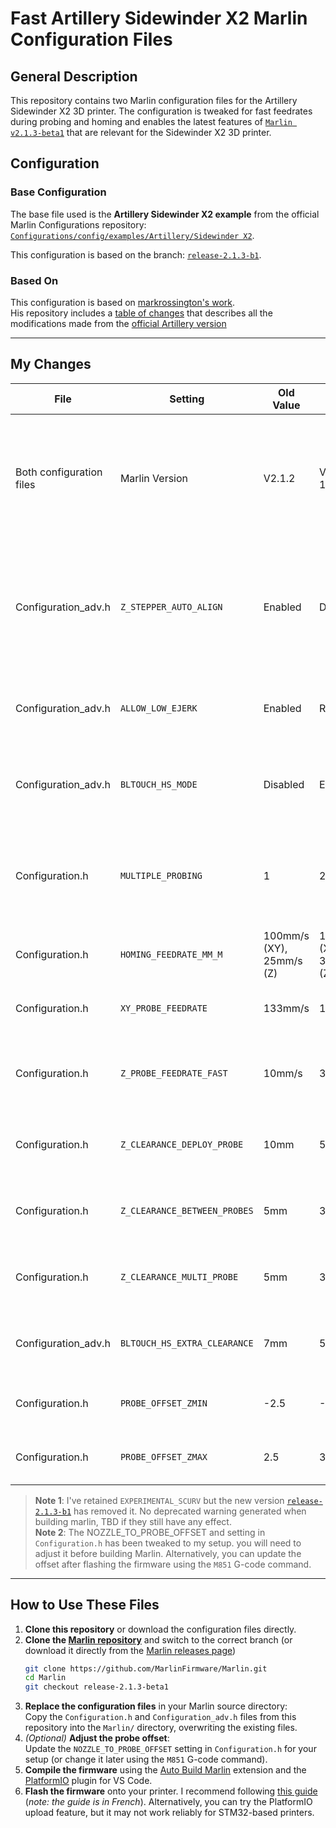 # Fast Artillery Sidewinder X2 Marlin Configuration Files

## General Description

This repository contains two Marlin configuration files for the Artillery Sidewinder X2 3D printer. The configuration is tweaked for fast feedrates during probing and homing and enables the latest features of [`Marlin v2.1.3-beta1`](https://github.com/MarlinFirmware/Marlin/tree/release-2.1.3-beta1) that are relevant for the Sidewinder X2 3D printer.

## Configuration

### Base Configuration

The base file used is the **Artillery Sidewinder X2 example** from the official Marlin Configurations repository:  
[`Configurations/config/examples/Artillery/Sidewinder X2`](https://github.com/MarlinFirmware/Configurations/tree/release-2.1.3-b1/config/examples/Artillery/Sidewinder%20X2).

This configuration is based on the branch: [`release-2.1.3-b1`](https://github.com/MarlinFirmware/Configurations/tree/release-2.1.3-b1).

### Based On 

This configuration is based on [markrossington's work](https://github.com/markrossington/sidewinder-x2-marlin).  
His repository includes a [table of changes](https://github.com/markrossington/sidewinder-x2-marlin?tab=readme-ov-file#new-features-vs-stock) that describes all the modifications made from the [official Artillery version](https://github.com/artillery3d/sidewinder-x2-firmware)


---

## My Changes

| File                      | Setting                       | Old Value                     | New Value                 | Details                                                                                                                                           |
|---------------------------|-------------------------------|-------------------------------|---------------------------|-----------------------------------------------------------------------------------------------------------------------------------                |
| Both configuration files  | Marlin Version                | V2.1.2                        | V2.1.3-1b                 | Updated MarkRossington's configuration files to the newer Marlin version, ensuring compatibility with the latest features and changes.            |
| Configuration_adv.h       | `Z_STEPPER_AUTO_ALIGN`        | Enabled                       | Disabled                  | Disabled MarkRossington setting, X2 Z-axis uses a belt to sync two stepper motors, making this setting unnecessary and potentially problematic.   |
| Configuration_adv.h       | `ALLOW_LOW_EJERK`             | Enabled                       | Removed                   | Removed MarkRossington setting, it is now deprecated in `Marlin v2.1.3-beta1`                                                                     |
| Configuration_adv.h       | `BLTOUCH_HS_MODE`             | Disabled                      | Enabled                   | Enables High-Speed mode for the BLTouch, speeding up automatic bed leveling (ABL).                                                                |
| Configuration.h           | `MULTIPLE_PROBING`            | 1                             | 2                         | Increases probing accuracy, compensating for losses due to High-Speed mode and high feedrates.                                                    |
| Configuration.h           | `HOMING_FEEDRATE_MM_M`        | 100mm/s (XY), 25mm/s (Z)      | 150mm/s (XY), 30mm/s (Z)  | Increases homing speed for all axes.                                                                                                              |
| Configuration.h           | `XY_PROBE_FEEDRATE`           | 133mm/s                       | 150mm/s                   | Adjusts the XY feedrate during probing to match faster speeds.                                                                                    |
| Configuration.h           | `Z_PROBE_FEEDRATE_FAST`       | 10mm/s                        | 30mm/s                    | Speeds up the Z-axis feedrate for the first approach when `MULTIPLE_PROBING` is set to 2.                                                         |
| Configuration.h           | `Z_CLEARANCE_DEPLOY_PROBE`    | 10mm                          | 5mm                       | Reduces travel time by lowering the clearance required to deploy the probe.                                                                       |
| Configuration.h           | `Z_CLEARANCE_BETWEEN_PROBES`  | 5mm                           | 3mm                       | Reduces clearance between probe points for faster probing.                                                                                        |
| Configuration.h           | `Z_CLEARANCE_MULTI_PROBE`     | 5mm                           | 3mm                       | Reduces clearance during multiple probe operations to save time.                                                                                  |
| Configuration_adv.h       | `BLTOUCH_HS_EXTRA_CLEARANCE`  | 7mm                           | 5mm                       | Lowers extra clearance for BLTouch High-Speed mode to save time.                                                                                  |
| Configuration.h           | `PROBE_OFFSET_ZMIN`           | -2.5                          | -3                        | Keep the sensitive probe away from the bed.                                                                                                       |
| Configuration.h           | `PROBE_OFFSET_ZMAX`           | 2.5                           | 3                         | To keep the interval symmetrical around 0.                                                                                                        |

> **Note 1**: I've retained `EXPERIMENTAL_SCURV` but the new version [`release-2.1.3-b1`](https://github.com/MarlinFirmware/Configurations/tree/release-2.1.3-b1) has removed it. No deprecated warning generated when building marlin, TBD if they still have any effect.  
> **Note 2**: The NOZZLE_TO_PROBE_OFFSET and setting in `Configuration.h` has been tweaked to my setup. you will need to adjust it before building Marlin. Alternatively, you can update the offset after flashing the firmware using the `M851` G-code command.

---

## How to Use These Files
1. **Clone this repository** or download the configuration files directly.  
2. **Clone the [Marlin repository](https://github.com/MarlinFirmware/Marlin)** and switch to the correct branch (or download it directly from the [Marlin releases page](https://github.com/MarlinFirmware/Marlin/releases))
   ```bash
   git clone https://github.com/MarlinFirmware/Marlin.git
   cd Marlin
   git checkout release-2.1.3-beta1
   ```  
3. **Replace the configuration files** in your Marlin source directory:  
   Copy the `Configuration.h` and `Configuration_adv.h` files from this repository into the `Marlin/` directory, overwriting the existing files.
4. *(Optional)* **Adjust the probe offset**:  
   Update the `NOZZLE_TO_PROBE_OFFSET` setting in `Configuration.h` for your setup (or change it later using the `M851` G-code command).  
5. **Compile the firmware** using the [Auto Build Marlin](https://marlinfw.org/docs/basics/auto_build_marlin.html) extension and the [PlatformIO](https://platformio.org/install/ide?install=vscode) plugin for VS Code.
6. **Flash the firmware** onto your printer. I recommend following [this guide](https://www.lesimprimantes3d.fr/forum/topic/44697-tuto-comment-flasher-le-firmware-des-x2-genius-pro-hornet/) (*note: the guide is in French*). Alternatively, you can try the PlatformIO upload feature, but it may not work reliably for STM32-based printers.